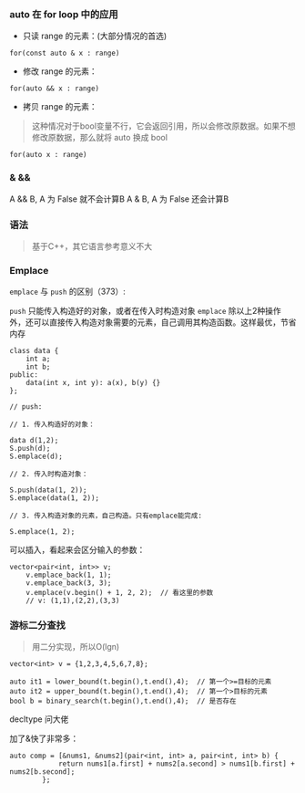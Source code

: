 ### auto 在 for loop 中的应用

- 只读 range 的元素：(大部分情况的首选)

```
for(const auto & x : range)
```
- 修改 range 的元素：

```
for(auto && x : range)
```
- 拷贝 range 的元素：

> 这种情况对于bool变量不行，它会返回引用，所以会修改原数据。如果不想修改原数据，那么就将 auto 换成 bool

```
for(auto x : range)
```

### &  &&

A && B, A 为 False 就不会计算B
A & B, A 为 False 还会计算B

### 语法

> 基于C++，其它语言参考意义不大

### Emplace

```emplace``` 与 ```push``` 的区别（373）:

```push``` 只能传入构造好的对象，或者在传入时构造对象
```emplace``` 除以上2种操作外，还可以直接传入构造对象需要的元素，自己调用其构造函数。这样最优，节省内存
 
```
class data {
	int a;
	int b;
public:
	data(int x, int y): a(x), b(y) {}
};

// push:

// 1. 传入构造好的对象：

data d(1,2);
S.push(d);
S.emplace(d);

// 2. 传入时构造对象：

S.push(data(1, 2));
S.emplace(data(1, 2));

// 3. 传入构造对象的元素，自己构造。只有emplace能完成:

S.emplace(1, 2);
```

可以插入，看起来会区分输入的参数：

```
vector<pair<int, int>> v;
    v.emplace_back(1, 1);
    v.emplace_back(3, 3);
    v.emplace(v.begin() + 1, 2, 2);  // 看这里的参数
    // v: (1,1),(2,2),(3,3)
```

### 游标二分查找

> 用二分实现，所以O(lgn)

```
vector<int> v = {1,2,3,4,5,6,7,8};

auto it1 = lower_bound(t.begin(),t.end(),4);  // 第一个>=目标的元素
auto it2 = upper_bound(t.begin(),t.end(),4);  // 第一个>目标的元素
bool b = binary_search(t.begin(),t.end(),4);  // 是否存在
```



decltype 问大佬

加了&快了非常多：

```
auto comp = [&nums1, &nums2](pair<int, int> a, pair<int, int> b) {
            return nums1[a.first] + nums2[a.second] > nums1[b.first] + nums2[b.second];
        };
```